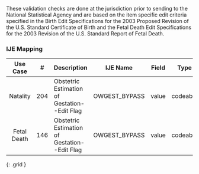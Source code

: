 These validation checks are done at the jurisdiction prior to sending to the National Statistical Agency and are based on the item specific edit criteria specified in the Birth Edit Specifications for the 2003 Proposed Revision of the U.S. Standard Certificate of Birth and the Fetal Death Edit Specifications for the 2003 Revision of the U.S. Standard Report of Fetal Death.
### IJE Mapping

| **Use Case** |  **#**   |  **Description**  | **IJE Name**  |  **Field**  |  **Type**  | **Value Set**  |
| :---------: | --------------- | ------------ | ------------- | ---------- | ---------- | -------------- |
| Natality | 204 | Obstetric Estimation of Gestation--Edit Flag | OWGEST_BYPASS | value |codeable |[http://phinvads.cdc.gov/fhir/ValueSet/2.16.840.1.114222.4.11.7567], <br />See [Handling of edit flags]  |
| Fetal Death | 146 | Obstetric Estimation of Gestation--Edit Flag | OWGEST_BYPASS | value |codeable |[http://phinvads.cdc.gov/fhir/ValueSet/2.16.840.1.114222.4.11.7567], <br />See [Handling of edit flags]  |
{: .grid }
